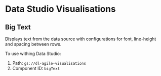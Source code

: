 # Data Studio Visualisations

## Big Text

Displays text from the data source with configurations for font, line-height and spacing between rows.

To use withing Data Studio: 

1. Path: `gs://dl-agile-visualisations`
2. Component ID: `bigText`